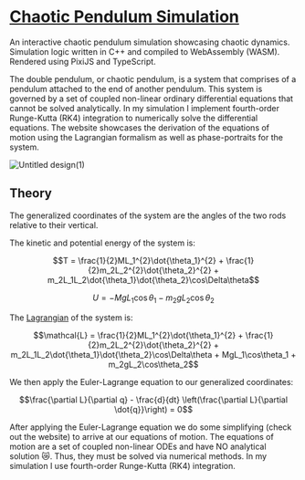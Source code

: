
# [Chaotic Pendulum Simulation](https://augustherron.com/src/projects/double-pendulum/index.html)

An interactive chaotic pendulum simulation showcasing chaotic dynamics. Simulation logic written in C++ and compiled to WebAssembly (WASM). Rendered using PixiJS and TypeScript.

The double pendulum, or chaotic pendulum, is a system that comprises of a pendulum attached to the end of another pendulum. This system is governed by a set of coupled non-linear ordinary differential equations that cannot be solved analytically. In my simulation I implement fourth-order Runge-Kutta (RK4) integration to numerically solve the differential equations. The website showcases the derivation of the equations of motion using the Lagrangian formalism as well as phase-portraits for the system. 

![Untitled design(1)](https://github.com/user-attachments/assets/c8f38c27-bdeb-42a1-8c65-10e62516a787)

## Theory

The generalized coordinates of the system are the angles of the two rods relative to their vertical. 

The kinetic and potential energy of the system is:

$$T = \frac{1}{2}ML_1^{2}\dot{\theta_1}^{2} + \frac{1}{2}m_2L_2^{2}\dot{\theta_2}^{2} + m_2L_1L_2\dot{\theta_1}\dot{\theta_2}\cos\Delta\theta$$

$$U = -MgL_1\cos\theta_1 - m_2gL_2\cos\theta_2$$

The [Lagrangian](https://en.wikipedia.org/wiki/Lagrangian_mechanics) of the system is:

$$\mathcal{L} = \frac{1}{2}ML_1^{2}\dot{\theta_1}^{2} + \frac{1}{2}m_2L_2^{2}\dot{\theta_2}^{2} + m_2L_1L_2\dot{\theta_1}\dot{\theta_2}\cos\Delta\theta + MgL_1\cos\theta_1 + m_2gL_2\cos\theta_2$$

We then apply the Euler-Lagrange equation to our generalized coordinates:

$$\frac{\partial L}{\partial q} - \frac{d}{dt} \left(\frac{\partial L}{\partial \dot{q}}\right) = 0$$

After applying the Euler-Lagrange equation we do some simplifying (check out the website) to arrive at our equations of motion. The equations of motion are a set of coupled non-linear ODEs and have NO analytical solution :crying_cat_face:. Thus, they must be solved via numerical methods. In my simulation I use fourth-order Runge-Kutta (RK4) integration. 
